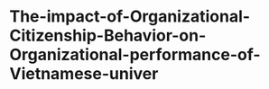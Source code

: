 # The-impact-of-Organizational-Citizenship-Behavior-on-Organizational-performance-of-Vietnamese-univer